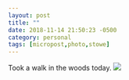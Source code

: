 ```yaml
---
layout: post
title: ""
date: 2018-11-14 21:50:23 -0500
category: personal
tags: [micropost,photo,stowe]
---
```


Took a walk in the woods today. [![](https://thecave-com.s3.amazonaws.com/Photo-2018-11-14-21-49-psjkeRQKVknS13czCd7Y.JPG)](https://thecave-com.s3.amazonaws.com/Photo-2018-11-14-21-49-psjkeRQKVknS13czCd7Y.JPG)

